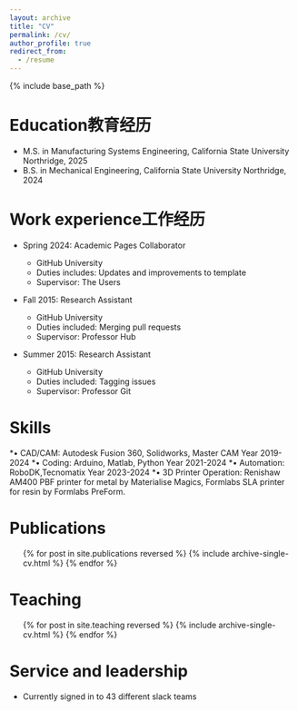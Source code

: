 ```yaml
---
layout: archive
title: "CV"
permalink: /cv/
author_profile: true
redirect_from:
  - /resume
---
```


{% include base_path %}

Education教育经历
======
* M.S. in Manufacturing Systems Engineering, California State University Northridge, 2025
* B.S. in Mechanical Engineering, California State University Northridge, 2024


Work experience工作经历
======
* Spring 2024: Academic Pages Collaborator
  * GitHub University
  * Duties includes: Updates and improvements to template
  * Supervisor: The Users

* Fall 2015: Research Assistant
  * GitHub University
  * Duties included: Merging pull requests
  * Supervisor: Professor Hub

* Summer 2015: Research Assistant
  * GitHub University
  * Duties included: Tagging issues
  * Supervisor: Professor Git
  
Skills
======
*• CAD/CAM: Autodesk Fusion 360, Solidworks, Master CAM Year 2019-2024
*• Coding: Arduino, Matlab, Python Year 2021-2024
*• Automation: RoboDK,Tecnomatix Year 2023-2024
*• 3D Printer Operation: Renishaw AM400 PBF printer for metal by Materialise Magics, Formlabs SLA printer for
resin by Formlabs PreForm.

Publications
======
  <ul>{% for post in site.publications reversed %}
    {% include archive-single-cv.html %}
  {% endfor %}</ul>

Teaching
======
  <ul>{% for post in site.teaching reversed %}
    {% include archive-single-cv.html %}
  {% endfor %}</ul>
  
Service and leadership
======
* Currently signed in to 43 different slack teams
